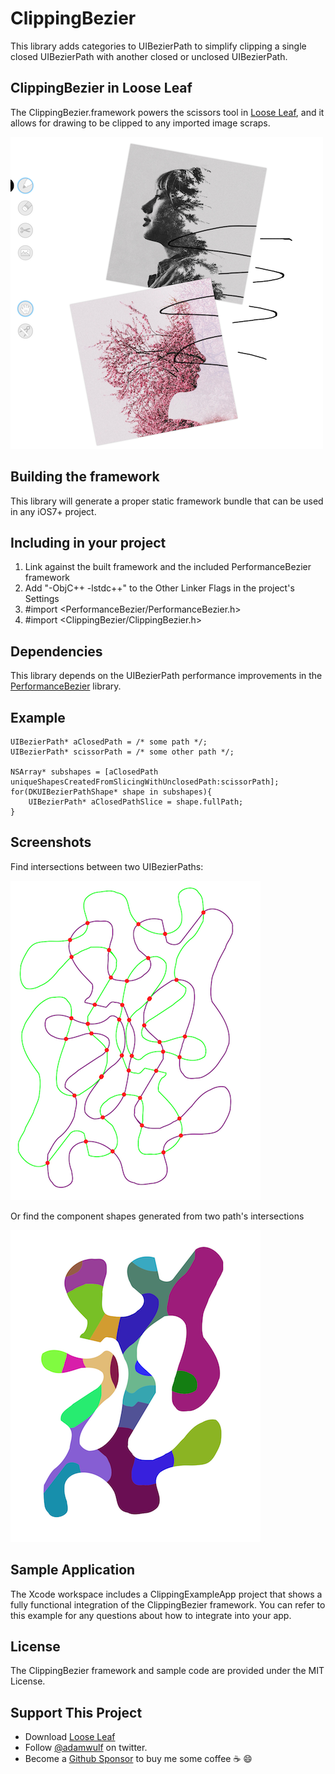 ClippingBezier
===========

This library adds categories to UIBezierPath to simplify clipping a single closed UIBezierPath with another
closed or unclosed UIBezierPath.

## ClippingBezier in Loose Leaf

The ClippingBezier.framework powers the scissors tool in [Loose Leaf](http://getlooseleaf.com), and it allows
for drawing to be clipped to any imported image scraps.

![clipped-pen-example.png](clipped-pen-example.png)

## Building the framework

This library will generate a proper static framework bundle that can be used in any iOS7+ project.

## Including in your project

1. Link against the built framework and the included PerformanceBezier framework
2. Add "-ObjC++ -lstdc++" to the Other Linker Flags in the project's Settings
3. #import <PerformanceBezier/PerformanceBezier.h>
4. #import <ClippingBezier/ClippingBezier.h>

## Dependencies

This library depends on the UIBezierPath performance improvements in the [PerformanceBezier](https://github.com/adamwulf/PerformanceBezier) library.

## Example

```
UIBezierPath* aClosedPath = /* some path */;
UIBezierPath* scissorPath = /* some other path */;

NSArray* subshapes = [aClosedPath uniqueShapesCreatedFromSlicingWithUnclosedPath:scissorPath];
for(DKUIBezierPathShape* shape in subshapes){
    UIBezierPath* aClosedPathSlice = shape.fullPath;
}
```

## Screenshots

Find intersections between two UIBezierPaths:

![intersection-example.png](intersection-example.png)

Or find the component shapes generated from two path's intersections

![scissor-example.png](scissor-example.png)


## Sample Application
The Xcode workspace includes a ClippingExampleApp project that shows a fully functional integration of the ClippingBezier framework. You can refer to this example for any questions about how to integrate into your app.


## License
The ClippingBezier framework and sample code are provided under the MIT License.


## Support This Project
- Download [Loose Leaf](https://itunes.apple.com/us/app/loose-leaf/id625659452?mt=8&uo=4&at=10lNUI)
- Follow [@adamwulf](http://twitter.com/adamwulf) on twitter.
- Become a [Github Sponsor](https://github.com/sponsors/adamwulf) to buy me some coffee ☕️ 😄
